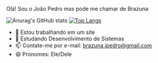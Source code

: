 Olá! Sou o João Pedro mas pode me chamar de Brazuna 

![Anurag's GitHub stats](https://github-readme-stats.vercel.app/api?username=Gasaron&show_icons=true&theme=gruvbox_light)
[![Top Langs](https://github-readme-stats.vercel.app/api/top-langs/?username=Gasaron&theme=gruvbox_light)](https://github.com/anuraghazra/github-readme-stats)

- 🔭 Estou trabalhando em um site
- 🌱 Estudando Desenvolvimento de Sistemas
- 📫 Contate-me por e-mail: brazuna.jpedro@gmail.com
- 😄 Pronomes: Ele/Dele
<!---
Gasaron/Gasaron is a ✨ special ✨ repository because its `README.md` (this file) appears on your GitHub profile.
You can click the Preview link to take a look at your changes.
--->
